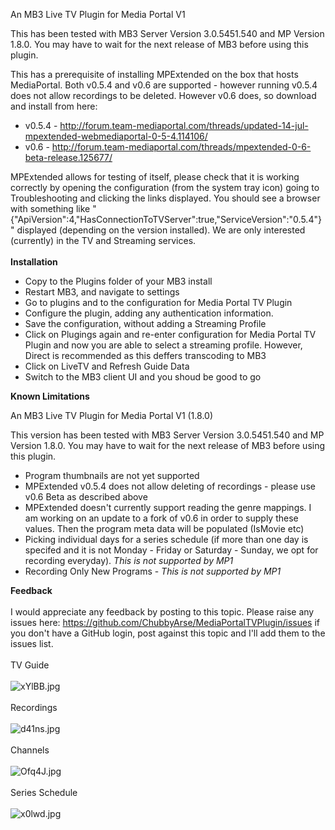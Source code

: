 An MB3 Live TV Plugin for Media Portal V1

This has been tested with MB3 Server Version 3.0.5451.540 and MP Version 1.8.0. You may have to wait for the next release of MB3 before using this plugin.

<p>This has a prerequisite of installing MPExtended on the box that hosts MediaPortal. Both v0.5.4 and v0.6 are supported - however running v0.5.4 does not allow recordings to be deleted. However v0.6 does, so download and install from here:</p>

<ul>
	<li>v0.5.4 -&nbsp;<a href="http://forum.team-mediaportal.com/threads/updated-14-jul-mpextended-webmediaportal-0-5-4.114106/">http://forum.team-mediaportal.com/threads/updated-14-jul-mpextended-webmediaportal-0-5-4.114106/</a></li>
	<li>v0.6 -&nbsp;<a href="http://forum.team-mediaportal.com/threads/mpextended-0-6-beta-release.125677/">http://forum.team-mediaportal.com/threads/mpextended-0-6-beta-release.125677/</a></li>
</ul>

<p>MPExtended allows for testing of itself, please check that it is working correctly by opening the configuration (from the system tray icon) going to Troubleshooting and clicking the links displayed. You should see a browser with something like &quot;{&quot;ApiVersion&quot;:4,&quot;HasConnectionToTVServer&quot;:true,&quot;ServiceVersion&quot;:&quot;0.5.4&quot;}&quot; displayed (depending on the version installed). We are only interested (currently) in the TV and Streaming services.<br />
&nbsp;<br />
<strong>Installation</strong></p>

<ul>
	<li>Copy to the Plugins folder of your MB3 install</li>
	<li>Restart MB3, and navigate to settings</li>
	<li>Go to plugins and to the configuration for Media Portal TV Plugin</li>
	<li>Configure the plugin, adding any authentication information.</li>
	<li>Save the configuration, without adding a Streaming Profile</li>
	<li>Click on Plugings again and re-enter configuration for Media Portal TV Plugin and now you are able to select a streaming profile. However, Direct is recommended as this deffers transcoding to MB3</li>
	<li>Click on LiveTV and Refresh Guide Data</li>
	<li>Switch to the MB3 client UI and you shoud be good to go</li>
</ul>

<p><strong>Known Limitations</strong></p>

An MB3 Live TV Plugin for Media Portal V1 (1.8.0)

This version has been tested with MB3 Server Version 3.0.5451.540 and MP Version 1.8.0. You may have to wait for the next release of MB3 before using this plugin.

<ul>
	<li>Program thumbnails are not yet supported</li>
	<li>MPExtended v0.5.4 does not allow deleting of recordings - please use v0.6 Beta as described above</li>
	<li>MPExtended doesn&#39;t currently support reading the genre mappings. I am working on an update to a fork of v0.6 in order to supply these values. Then the program meta data will be populated (IsMovie etc)</li>
	<li>Picking individual days for a series schedule (if more than one day is specifed and it is not Monday - Friday or Saturday - Sunday, we opt for recording everyday).&nbsp;<em>This is not supported by MP1</em></li>
	<li>Recording Only New Programs -&nbsp;<em>This is not supported by MP1</em></li>
</ul>

<p><strong>Feedback</strong><br />
&nbsp;<br />
I would appreciate any feedback by posting to this topic. Please raise any issues here:&nbsp;<a href="https://github.com/ChubbyArse/MediaPortalTVPlugin/issues">https://github.com/ChubbyArse/MediaPortalTVPlugin/issues</a>&nbsp;if you don&#39;t have a GitHub login, post against this topic and I&#39;ll add them to the issues list.<br />
<br />
TV Guide<br />
&nbsp;<br />
<img alt="xYlBB.jpg" src="http://snag.gy/xYlBB.jpg" style="border: 0px solid rgb(0, 0, 0) !important;" /><br />
&nbsp;<br />
Recordings<br />
&nbsp;<br />
<img alt="d41ns.jpg" src="http://snag.gy/d41ns.jpg" style="border: 0px solid rgb(0, 0, 0) !important;" /><br />
&nbsp;<br />
Channels<br />
&nbsp;<br />
<img alt="Ofq4J.jpg" src="http://snag.gy/Ofq4J.jpg" style="border: 0px solid rgb(0, 0, 0) !important;" /><br />
&nbsp;<br />
Series Schedule<br />
&nbsp;<br />
<img alt="x0lwd.jpg" src="http://snag.gy/x0lwd.jpg" style="border: 0px solid rgb(0, 0, 0) !important;" /></p>
